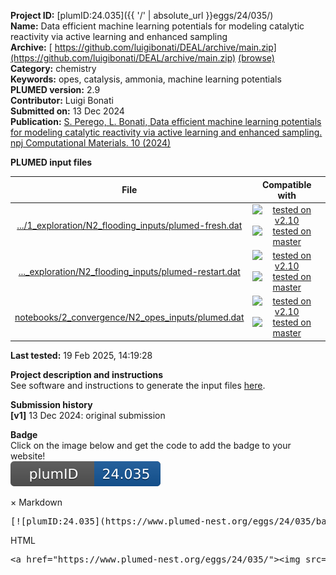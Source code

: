 **Project ID:** [plumID:24.035]({{ '/' | absolute_url }}eggs/24/035/)  
**Name:**  Data efficient machine learning potentials for modeling catalytic reactivity via active learning and enhanced sampling  
**Archive:** [ https://github.com/luigibonati/DEAL/archive/main.zip](https://github.com/luigibonati/DEAL/archive/main.zip) [(browse)](https://github.com/luigibonati/DEAL/tree/main)  
**Category:**  chemistry  
**Keywords:**  opes, catalysis, ammonia, machine learning potentials  
**PLUMED version:**  2.9  
**Contributor:**  Luigi Bonati  
**Submitted on:** 13 Dec 2024  
**Publication:** [S. Perego, L. Bonati, Data efficient machine learning potentials for modeling catalytic reactivity via active learning and enhanced sampling. npj Computational Materials. 10 (2024)](http://dx.doi.org/10.1038/s41524-024-01481-6)  
  
**PLUMED input files**  
  
| File     | Compatible with |  
|:--------:|:--------:|  
| [.../1_exploration/N2_flooding_inputs/plumed-fresh.dat](./data/notebooks/1_exploration/N2_flooding_inputs/plumed-fresh.dat.md) |  [![tested on v2.10](https://img.shields.io/badge/v2.10-passing-green.svg)](data/notebooks/1_exploration/N2_flooding_inputs/plumed-fresh.dat.plumed.stderr) [![tested on master](https://img.shields.io/badge/master-passing-green.svg)](data/notebooks/1_exploration/N2_flooding_inputs/plumed-fresh.dat.plumed_master.stderr) |  
| [..._exploration/N2_flooding_inputs/plumed-restart.dat](./data/notebooks/1_exploration/N2_flooding_inputs/plumed-restart.dat.md) |  [![tested on v2.10](https://img.shields.io/badge/v2.10-passing-green.svg)](data/notebooks/1_exploration/N2_flooding_inputs/plumed-restart.dat.plumed.stderr) [![tested on master](https://img.shields.io/badge/master-passing-green.svg)](data/notebooks/1_exploration/N2_flooding_inputs/plumed-restart.dat.plumed_master.stderr) |  
| [notebooks/2_convergence/N2_opes_inputs/plumed.dat](./data/notebooks/2_convergence/N2_opes_inputs/plumed.dat.md) |  [![tested on v2.10](https://img.shields.io/badge/v2.10-passing-green.svg)](data/notebooks/2_convergence/N2_opes_inputs/plumed.dat.plumed.stderr) [![tested on master](https://img.shields.io/badge/master-passing-green.svg)](data/notebooks/2_convergence/N2_opes_inputs/plumed.dat.plumed_master.stderr) |  
  
**Last tested:**  19 Feb 2025, 14:19:28
  
**Project description and instructions**  
See software and instructions to generate the input files [here](https://github.com/luigibonati/DEAL).

  
**Submission history**  
**[v1]** 13 Dec 2024: original submission  
  
**Badge**  
Click on the image below and get the code to add the badge to your website!  
<img src="./badge.svg" alt="plumeDnest:24.035" id="myBtn" class="badge">
<div id="myModal" class="modal">
  <div class="modal-content">
    <span class="close">&times;</span>
    Markdown<pre>[![plumID:24.035](https://www.plumed-nest.org/eggs/24/035/badge.svg)](https://www.plumed-nest.org/eggs/24/035/)</pre>
    HTML<pre>&lt;a href="https://www.plumed-nest.org/eggs/24/035/"&gt;&lt;img src="https://www.plumed-nest.org/eggs/24/035/badge.svg" alt="plumID:24.035"&gt;&lt;/a&gt;</pre>
  </div>
</div>
